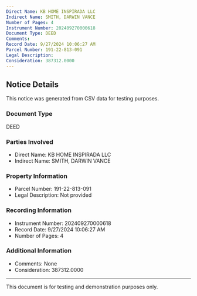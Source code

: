 ```yaml
---
Direct Name: KB HOME INSPIRADA LLC
Indirect Name: SMITH, DARWIN VANCE
Number of Pages: 4
Instrument Number: 202409270000618
Document Type: DEED
Comments: 
Record Date: 9/27/2024 10:06:27 AM
Parcel Number: 191-22-813-091
Legal Description: 
Consideration: 387312.0000
---
```


## Notice Details

This notice was generated from CSV data for testing purposes.

### Document Type
DEED

### Parties Involved
- Direct Name: KB HOME INSPIRADA LLC
- Indirect Name: SMITH, DARWIN VANCE

### Property Information
- Parcel Number: 191-22-813-091
- Legal Description: Not provided

### Recording Information
- Instrument Number: 202409270000618
- Record Date: 9/27/2024 10:06:27 AM
- Number of Pages: 4

### Additional Information
- Comments: None
- Consideration: 387312.0000

---

This document is for testing and demonstration purposes only.
